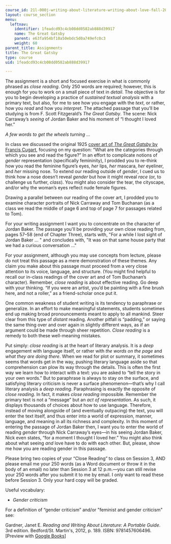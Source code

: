 ```yaml
---
course_id: 21l-000j-writing-about-literature-writing-about-love-fall-2015
layout: course_section
menu:
  leftnav:
    identifier: 1feadcd93c4cb08dd0582ab888d39917
    name: The Great Gatsby
    parent: e63fa954bf10a50ebdc5d0a749efc0c3
    weight: 60
parent_title: Assignments
title: The Great Gatsby
type: course
uid: 1feadcd93c4cb08dd0582ab888d39917

---
```


The assignment is a short and focused exercise in what is commonly phrased as _close reading_. Only 250 words are required; however, this is enough for you to work on a small piece of text in _detail_. The objective is for you to begin developing a practice of _sustained textual analysis_ with a primary text, but also, for me to see how you engage with the _text_, or rather, how you _read_ and how you _interpret_. The attached passage that you’ll be studying is from F. Scott Fitzgerald’s _The Great Gatsby_. The scene: Nick Carraway’s _seeing_ of Jordan Baker and his moment of “I thought I loved her.”

_A few words to get the wheels turning ..._

In class we discussed the original 1925 [cover art of _The Great Gatsby_ by Francis Cugart](https://americanwritersmuseum.org/stories-behind-classic-book-covers-the-great-gatsby/), focusing on my question: “What are the categories through which you see and read the figure?” In an effort to complicate notions of _gender_ representation (specifically femininity), I prodded you to re-think how you read the feminine figure’s eyes, _her_ lips, _her_ mascara, _her_ eyeliner, and _her_ missing nose. To extend our reading outside of _gender_, I cued us to think how a nose doesn’t reveal _gender_ but how it might reveal _race_ (or, to challenge us further, _class_). You might also consider the tear, the cityscape, and/or why the woman’s eyes reflect nude female figures.

Drawing a parallel between our reading of the cover art, I prodded you to examine character portraits of Nick Carraway and Tom Buchanan (as a class we read the middle of page 6 and top of page 7 for passages related to Tom).

For your writing assignment I want you to concentrate on the character of Jordan Baker. The passage you'll be providing your own close reading from, pages 57–58 (end of Chapter Three), starts with, "For a while I lost sight of Jordan Baker ... " and concludes with, "It was on that same house party that we had a curious conversation ..."

For your assignment, although you may use concepts from lecture, please do not treat this passage as a mere demonstration of these themes. Any claim you make about this passage must proceed from a very close attention to its voice, language, and structure. (You might find helpful to recall our in-class readings of the cover art and of Tom Buchanan’s character). Remember, _close reading_ is about effective reading. Go deep with your thinking. “If you were an artist, you’d be painting with a fine brush here, and not a roller,” as a friend-scholar once put it.

One common weakness of student writing is its tendency to paraphrase or generalize. In an effort to make meaningful statements, students sometimes end up making broad pronouncements meant to apply to all mankind. Steer clear from this type of _distant_ reading. Another pitfall is “padding,” or saying the same thing over and over again in slightly different ways, as if an argument could be made through sheer repetition. _Close reading_ is a remedy to both these well-meaning mistakes.

Put simply: _close reading_ is at the heart of literary analysis. It is a _deep_ engagement with language itself, or rather with _the words on the page_ and _what they are doing there_. When we read for plot or summary, it sometimes seems that words get in the way, pushing literary language aside so that comprehension can plow its way through the details. This is often the first way we learn how to interact with a text: you are asked to “tell the story in your own words.” But to paraphrase is always to stay on the surface, and satisfying literary criticism is never a surface phenomenon—that’s why I call literary analysis a _deep reading_. Paraphrasing is exactly the opposite of _close reading_. In fact, it makes _close reading_ impossible. Remember the primary text is not a “message” but an _act of representation_. As such, it displays thousands of choices about how to use language. Therefore, instead of moving alongside of (and eventually outpacing) the text, you will enter the text itself, and thus enter into a world of expression, manner, language, and meaning in all its richness and complexity. In this moment of entering the passage of Jordan Baker then, I want you to enter the world of reading _gender_ through Nick Carraway’s eyes—in his seeing Jordan Baker, Nick even states, “for a moment I thought I loved her.” You might also think about what seeing _and_ love have to do with each other. But, please, show me how you are reading gender in this passage.

Please bring two copies of your “Close Reading” to class on Session 3, AND please email me your 250 words (as a Word document or throw it in the body of an email) no later than Session 3 at 12 p.m.—you can still revise your 250 words after you submit it to me by email. I only want to read these before Session 3. Only your hard copy will be graded.

Useful vocabulary:

*   _Gender criticism_

For a definition of “gender criticism” and/or "feminist and gender criticism" see:

Gardner, Janet E. _Reading and Writing About Literature: A Portable Guide_. 3rd edition. Bedford/St. Martin's, 2012, p. 189. ISBN: 9781457606496. \[Preview with [Google Books](https://books.google.com/books?id=s97fQH3EdloC&lpg=PP1&dq=gardner%20reading%20and%20writing%20about%20literature&pg=PP1#v=onepage&q&f=false)\]